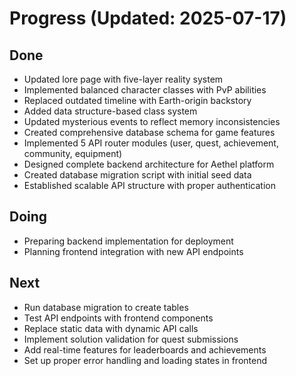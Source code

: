 # Progress (Updated: 2025-07-17)

## Done

- Updated lore page with five-layer reality system
- Implemented balanced character classes with PvP abilities
- Replaced outdated timeline with Earth-origin backstory
- Added data structure-based class system
- Updated mysterious events to reflect memory inconsistencies
- Created comprehensive database schema for game features
- Implemented 5 API router modules (user, quest, achievement, community, equipment)
- Designed complete backend architecture for Aethel platform
- Created database migration script with initial seed data
- Established scalable API structure with proper authentication

## Doing

- Preparing backend implementation for deployment
- Planning frontend integration with new API endpoints

## Next

- Run database migration to create tables
- Test API endpoints with frontend components
- Replace static data with dynamic API calls
- Implement solution validation for quest submissions
- Add real-time features for leaderboards and achievements
- Set up proper error handling and loading states in frontend
